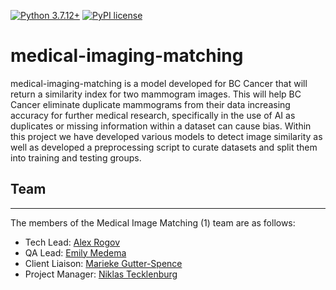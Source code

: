[![Python 3.7.12+](https://img.shields.io/badge/python-3.7.2+-blue.svg)](https://www.python.org/downloads/release/python-3712/)
[![PyPI license](https://img.shields.io/pypi/l/ansicolortags.svg)](https://pypi.python.org/pypi/ansicolortags/)

# medical-imaging-matching
medical-imaging-matching is a model developed for BC Cancer that will return a similarity index for two mammogram images. This will help BC Cancer eliminate duplicate mammograms from their data increasing accuracy for further medical research, specifically in the use of AI as duplicates or missing information within a dataset can cause bias. Within this project we have developed various models to detect image similarity as well as developed a preprocessing script to curate datasets and split them into training and testing groups.

## Team
---
The members of the Medical Image Matching (1) team are as follows:
* Tech Lead: [Alex Rogov](https://github.com/rogov-dvp)
* QA Lead: [Emily Medema](https://github.com/emedema)
* Client Liaison: [Marieke Gutter-Spence](https://github.com/marieke6)
* Project Manager: [Niklas Tecklenburg](https://github.com/Tecklenburg)
